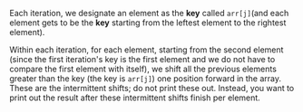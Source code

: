 <!--Title={Insertion Sort}-->

<!--badges={Algorithmns:10}-->

<!--concepts{Insertion Sort}-->

Each iteration, we designate an element as the **key** called `arr[j]`(and each element gets to be the **key** starting from the leftest element to the rightest element).

Within each iteration, for each element, starting from the second element (since the first iteration's key is the first element and we do not have to compare the first element with itself), we shift all the previous elements greater than the key (the key is `arr[j]`) one position forward in the array. These are the intermittent shifts; do not print these out. Instead, you want to print out the result after these intermittent shifts finish per element.